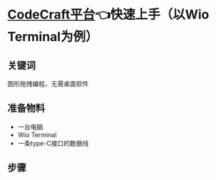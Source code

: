 # [CodeCraft平台](https://ide.tinkergen.com/)👈快速上手（以Wio Terminal为例）
## 关键词
图形拖拽编程，无需桌面软件

## 准备物料
- 一台电脑
- Wio Terminal
- 一条type-C接口的数据线

## 步骤





